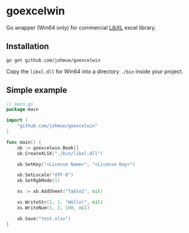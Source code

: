 # goexcelwin
Go wrapper (Win64 only) for commercial [LibXL](http://libxl.com/) excel library.

## Installation

```shell
go get github.com/johmue/goexcelwin
```

Copy the `libxl.dll` for Win64 into a directory `./bin` inside your project.

## Simple example

```go
// main.go
package main

import (
	"github.com/johmue/goexcelwin"
)

func main() {
	xb := goexcelwin.Book{}
	xb.CreateXLSX("./bin/libxl.dll")

	xb.SetKey("<License Name>", "<License Key>")

	xb.SetLocale("UTF-8")
	xb.SetRgbMode(1)

	xs := xb.AddSheet("Table1", nil)

	xs.WriteStr(1, 1, "Hello!", nil)
	xs.WriteNum(1, 2, 100, nil)

	xb.Save("test.xlsx")
}
```